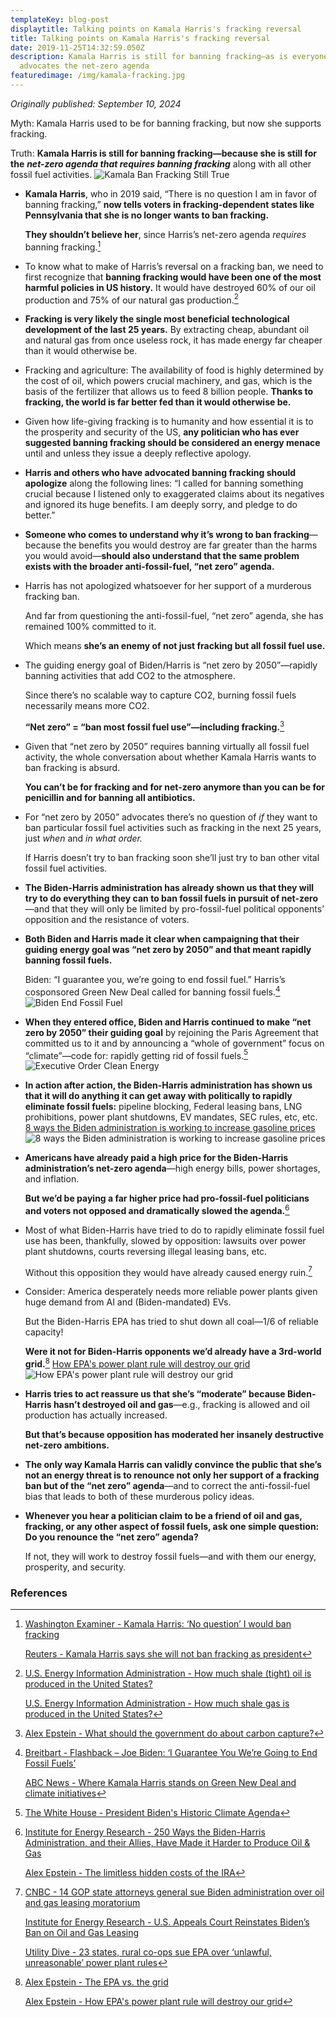 ```yaml
---
templateKey: blog-post
displaytitle: Talking points on Kamala Harris's fracking reversal
title: Talking points on Kamala Harris's fracking reversal
date: 2019-11-25T14:32:59.050Z
description: Kamala Harris is still for banning fracking—as is everyone who
  advocates the net-zero agenda
featuredimage: /img/kamala-fracking.jpg
---
```

_Originally published: September 10, 2024_

Myth: Kamala Harris used to be for banning fracking, but now she supports fracking.

Truth: **Kamala Harris is still for banning fracking—because she is still for the** ***net-zero agenda that requires banning fracking*** along with all other fossil fuel activities.
    ![Kamala Ban Fracking Still True](/img/kamala-ban-fracking-still-true.jpg)

- **Kamala Harris**, who in 2019 said, “There is no question I am in favor of banning fracking,” **now tells voters in fracking-dependent states like Pennsylvania that she is no longer wants to ban fracking.**

    **They shouldn’t believe her**, since Harris’s net-zero agenda _requires_ banning fracking.[^1]

- To know what to make of Harris’s reversal on a fracking ban, we need to first recognize that **banning fracking would have been one of the most harmful policies in US history.** It would have destroyed 60% of our oil production and 75% of our natural gas production.[^2]

- **Fracking is very likely the single most beneficial technological development of the last 25 years.** By extracting cheap, abundant oil and natural gas from once useless rock, it has made energy far cheaper than it would otherwise be.

- Fracking and agriculture: The availability of food is highly determined by the cost of oil, which powers crucial machinery, and gas, which is the basis of the fertilizer that allows us to feed 8 billion people. **Thanks to fracking, the world is far better fed than it would otherwise be.**

- Given how life-giving fracking is to humanity and how essential it is to the prosperity and security of the US, **any politician who has ever suggested banning fracking should be considered an energy menace** until and unless they issue a deeply reflective apology.

- **Harris and others who have advocated banning fracking should apologize** along the following lines: “I called for banning something crucial because I listened only to exaggerated claims about its negatives and ignored its huge benefits. I am deeply sorry, and pledge to do better.”

- **Someone who comes to understand why it’s wrong to ban fracking**—because the benefits you would destroy are far greater than the harms you would avoid—**should also understand that the same problem exists with the broader anti-fossil-fuel, “net zero” agenda.**

- Harris has not apologized whatsoever for her support of a murderous fracking ban.

    And far from questioning the anti-fossil-fuel, “net zero” agenda, she has remained 100% committed to it.

    Which means **she’s an enemy of not just fracking but all fossil fuel use.**

- The guiding energy goal of Biden/Harris is “net zero by 2050”—rapidly banning activities that add CO2 to the atmosphere.

    Since there’s no scalable way to capture CO2, burning fossil fuels necessarily means more CO2.

    **“Net zero” = “ban most fossil fuel use”—including fracking.**[^3]

- Given that “net zero by 2050” requires banning virtually all fossil fuel activity, the whole conversation about whether Kamala Harris wants to ban fracking is absurd.

    **You can’t be for fracking and for net-zero anymore than you can be for penicillin and for banning all antibiotics.**

- For “net zero by 2050” advocates there’s no question of _if_ they want to ban particular fossil fuel activities such as fracking in the next 25 years, just _when_ and _in what order._

    If Harris doesn’t try to ban fracking soon she’ll just try to ban other vital fossil fuel activities.

- **The Biden-Harris administration has already shown us that they will try to do everything they can to ban fossil fuels in pursuit of net-zero**—and that they will only be limited by pro-fossil-fuel political opponents’ opposition and the resistance of voters.

- **Both Biden and Harris made it clear when campaigning that their guiding energy goal was “net zero by 2050” and that meant rapidly banning fossil fuels.**

    Biden: “I guarantee you, we’re going to end fossil fuel.” Harris’s cosponsored Green New Deal called for banning fossil fuels.[^4]
    ![Biden End Fossil Fuel](/img/biden-end-fossil-fuel.jpg)

- **When they entered office, Biden and Harris continued to make “net zero by 2050” their guiding goal** by rejoining the Paris Agreement that committed us to it and by announcing a “whole of government” focus on “climate”—code for: rapidly getting rid of fossil fuels.[^5]
    ![Executive Order Clean Energy](/img/executive-order-clean-energy.jpg)

- **In action after action, the Biden-Harris administration has shown us that it will do anything it can get away with politically to rapidly eliminate fossil fuels:** pipeline blocking, Federal leasing bans, LNG prohibitions, power plant shutdowns, EV mandates, SEC rules, etc, etc.
    [8 ways the Biden administration is working to increase gasoline prices](/img/8-ways-the-biden-administration-is-working-to-increase-gasoline-prices.jpg)
    ![8 ways the Biden administration is working to increase gasoline prices](https://energytalkingpoints.com/8-ways-the-biden-administration-is-working-to-increase-gasoline-prices/)

- **Americans have already paid a high price for the Biden-Harris administration’s net-zero agenda**—high energy bills, power shortages, and inflation.

    **But we’d be paying a far higher price had pro-fossil-fuel politicians and voters not opposed and dramatically slowed the agenda.**[^6]

- Most of what Biden-Harris have tried to do to rapidly eliminate fossil fuel use has been, thankfully, slowed by opposition: lawsuits over power plant shutdowns, courts reversing illegal leasing bans, etc.

    Without this opposition they would have already caused energy ruin.[^7]

- Consider: America desperately needs more reliable power plants given huge demand from AI and (Biden-mandated) EVs.

    But the Biden-Harris EPA has tried to shut down all coal—1/6 of reliable capacity!

    **Were it not for Biden-Harris opponents we’d already have a 3rd-world grid.**[^8]
    [How EPA's power plant rule will destroy our grid]( /img/how-epa-s-power-plant-rule-will-destroy-our-grid.jpg)
    ![How EPA's power plant rule will destroy our grid](https://energytalkingpoints.com/how-epas-power-plant-rule-will-destroy-our-grid/)

- **Harris tries to act reassure us that she’s “moderate” because Biden-Harris hasn’t destroyed oil and gas**—e.g., fracking is allowed and oil production has actually increased.

    **But that’s because opposition has moderated her insanely destructive net-zero ambitions.**

- **The only way Kamala Harris can validly convince the public that she’s not an energy threat is to renounce not only her support of a fracking ban but of the “net zero” agenda**—and to correct the anti-fossil-fuel bias that leads to both of these murderous policy ideas.

- **Whenever you hear a politician claim to be a friend of oil and gas, fracking, or any other aspect of fossil fuels, ask one simple question: Do you renounce the “net zero” agenda?**

    If not, they will work to destroy fossil fuels—and with them our energy, prosperity, and security.


### References

[^1]:
    [Washington Examiner - Kamala Harris: ‘No question’ I would ban fracking](https://www.washingtonexaminer.com/news/1426990/kamala-harris-no-question-i-would-ban-fracking/)

    [Reuters - Kamala Harris says she will not ban fracking as president](https://www.reuters.com/world/us/kamala-harris-says-she-will-not-ban-fracking-president-2024-08-30/)

[^2]:
    [U.S. Energy Information Administration - How much shale (tight) oil is produced in the United States?](https://www.eia.gov/tools/faqs/faq.php?id=847&t=6)

    [U.S. Energy Information Administration - How much shale gas is produced in the United States?](https://www.eia.gov/tools/faqs/faq.php?id=907&t=8)

[^3]: [Alex Epstein - What should the government do about carbon capture?]( https://energytalkingpoints.com/what-should-the-government-do-about-carbon-capture/)

[^4]:
    [Breitbart - Flashback – Joe Biden: ‘I Guarantee You We’re Going to End Fossil Fuels’](https://www.breitbart.com/politics/2022/06/16/flashback-joe-biden-i-guarantee-you-were-going-to-end-fossil-fuels/)

    [ABC News - Where Kamala Harris stands on Green New Deal and climate initiatives](https://abcnews.go.com/Politics/kamala-harris-stands-green-new-deal-climate-initiatives/story?id=112152079)

[^5]: [The White House - President Biden's Historic Climate Agenda](https://www.whitehouse.gov/climate/)

[^6]:
    [Institute for Energy Research - 250 Ways the Biden-Harris Administration, and their Allies, Have Made it Harder to Produce Oil & Gas](https://www.instituteforenergyresearch.org/fossil-fuels/coal/250-ways-the-biden-harris-administration-and-their-allies-have-made-it-harder-to-produce-oil-gas/)

    [Alex Epstein - The limitless hidden costs of the IRA](https://energytalkingpoints.com/irs-subs/)

[^7]:
    [CNBC - 14 GOP state attorneys general sue Biden administration over oil and gas leasing moratorium](https://www.cnbc.com/2021/03/24/14-states-sue-biden-administration-over-oil-and-gas-leasing-moratorium.html)

    [Institute for Energy Research - U.S. Appeals Court Reinstates Biden’s Ban on Oil and Gas Leasing](https://www.instituteforenergyresearch.org/fossil-fuels/gas-and-oil/u-s-appeals-court-reinstates-bidens-ban-on-oil-and-gas-leasing/)

    [Utility Dive - 23 states, rural co-ops sue EPA over ‘unlawful, unreasonable’ power plant rules](https://www.utilitydive.com/news/rural-electric-cooperatives-nreca-sue-epa-power-plant-rules/715651/)

[^8]:
    [Alex Epstein - The EPA vs. the grid](https://alexepstein.substack.com/p/the-epa-vs-the-grid)

    [Alex Epstein - How EPA's power plant rule will destroy our grid](https://alexepstein.substack.com/p/how-epas-power-plant-rule-will-destroy)
